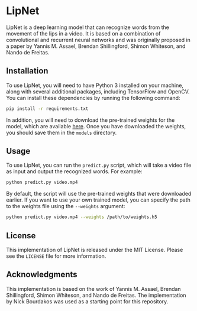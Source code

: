 
# LipNet

LipNet is a deep learning model that can recognize words from the movement of the lips in a video. It is based on a combination of convolutional and recurrent neural networks and was originally proposed in a paper by Yannis M. Assael, Brendan Shillingford, Shimon Whiteson, and Nando de Freitas. 

## Installation

To use LipNet, you will need to have Python 3 installed on your machine, along with several additional packages, including TensorFlow and OpenCV. You can install these dependencies by running the following command:

```bash
pip install -r requirements.txt
```

In addition, you will need to download the pre-trained weights for the model, which are available [here](https://drive.google.com/open?id=1ycUyj6myMsrMq3mJTW-6azUKGveCY53K). Once you have downloaded the weights, you should save them in the `models` directory.

## Usage

To use LipNet, you can run the `predict.py` script, which will take a video file as input and output the recognized words. For example:

```bash
python predict.py video.mp4
```

By default, the script will use the pre-trained weights that were downloaded earlier. If you want to use your own trained model, you can specify the path to the weights file using the `--weights` argument:

```bash
python predict.py video.mp4 --weights /path/to/weights.h5
```

## License

This implementation of LipNet is released under the MIT License. Please see the `LICENSE` file for more information.

## Acknowledgments

This implementation is based on the work of Yannis M. Assael, Brendan Shillingford, Shimon Whiteson, and Nando de Freitas. The implementation by Nick Bourdakos was used as a starting point for this repository.


